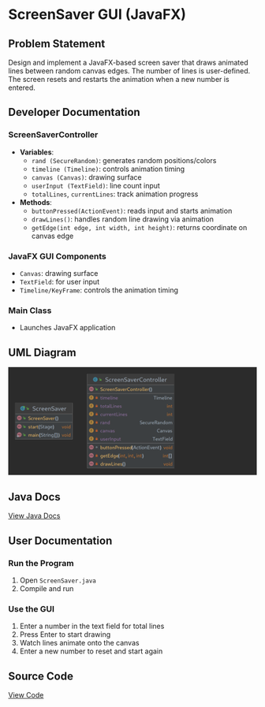 # ScreenSaver GUI (JavaFX)

## Problem Statement
Design and implement a JavaFX-based screen saver that draws animated lines between random canvas edges. The number of lines is user-defined. The screen resets and restarts the animation when a new number is entered.

## Developer Documentation

### ScreenSaverController
- **Variables**:
  - `rand (SecureRandom)`: generates random positions/colors
  - `timeline (Timeline)`: controls animation timing
  - `canvas (Canvas)`: drawing surface
  - `userInput (TextField)`: line count input
  - `totalLines`, `currentLines`: track animation progress
- **Methods**:
  - `buttonPressed(ActionEvent)`: reads input and starts animation
  - `drawLines()`: handles random line drawing via animation
  - `getEdge(int edge, int width, int height)`: returns coordinate on canvas edge

### JavaFX GUI Components
- `Canvas`: drawing surface
- `TextField`: for user input
- `Timeline/KeyFrame`: controls the animation timing

### Main Class
- Launches JavaFX application

## UML Diagram
![UML](https://github.com/bradenmiller22/SoftwareDesign/blob/main/ScreenSaver/doc/ScreenSaverUML.png)

## Java Docs
[View Java Docs](http://localhost:8000/bmiller38_swd)

## User Documentation

### Run the Program
1. Open `ScreenSaver.java`
2. Compile and run

### Use the GUI
1. Enter a number in the text field for total lines
2. Press Enter to start drawing
3. Watch lines animate onto the canvas
4. Enter a new number to reset and start again

## Source Code
[View Code](https://github.com/bradenmiller22/SoftwareDesign/tree/main/ScreenSaver/src)
